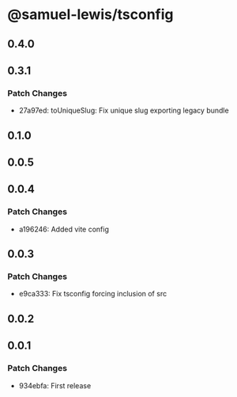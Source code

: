 # @samuel-lewis/tsconfig

## 0.4.0

## 0.3.1

### Patch Changes

- 27a97ed: toUniqueSlug: Fix unique slug exporting legacy bundle

## 0.1.0

## 0.0.5

## 0.0.4

### Patch Changes

- a196246: Added vite config

## 0.0.3

### Patch Changes

- e9ca333: Fix tsconfig forcing inclusion of src

## 0.0.2

## 0.0.1

### Patch Changes

- 934ebfa: First release

